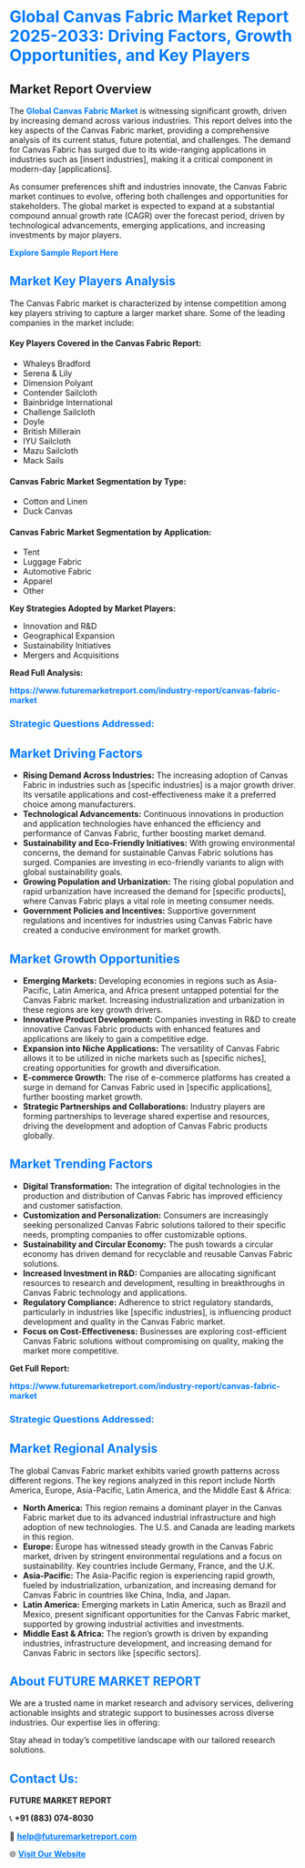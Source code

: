 <h1 style="color: #007BFF;">Global Canvas Fabric Market Report 2025-2033: Driving Factors, Growth Opportunities, and Key Players</h1>

<section id="overview">
<h2>Market Report Overview</h2>
<p>The <a href="https://www.futuremarketreport.com/industry-report/canvas-fabric-market" style="color: #007BFF; text-decoration: none;"><strong>Global Canvas Fabric Market</strong></a> is witnessing significant growth, driven by increasing demand across various industries. This report delves into the key aspects of the Canvas Fabric market, providing a comprehensive analysis of its current status, future potential, and challenges. The demand for Canvas Fabric has surged due to its wide-ranging applications in industries such as [insert industries], making it a critical component in modern-day [applications].</p>
<p>As consumer preferences shift and industries innovate, the Canvas Fabric market continues to evolve, offering both challenges and opportunities for stakeholders. The global market is expected to expand at a substantial compound annual growth rate (CAGR) over the forecast period, driven by technological advancements, emerging applications, and increasing investments by major players.</p>
</section>

<section id="overview">
<p><a href="https://www.futuremarketreport.com/request-sample/reportId=58669" style="color: #007BFF; text-decoration: none;"><strong>Explore Sample Report Here</strong></a></p>
</section>

<section id="key-players">
<h2 style="color: #007BFF;">Market Key Players Analysis</h2>
<p>The Canvas Fabric market is characterized by intense competition among key players striving to capture a larger market share. Some of the leading companies in the market include:</p>
<h4>Key Players Covered in the Canvas Fabric Report:</h4>
<ul><li>Whaleys Bradford</li><li>Serena &amp; Lily</li><li>Dimension Polyant</li><li>Contender Sailcloth</li><li>Bainbridge International</li><li>Challenge Sailcloth</li><li>Doyle</li><li>British Millerain</li><li>IYU Sailcloth</li><li>Mazu Sailcloth</li><li>Mack Sails</li></ul>
<h4>Canvas Fabric Market Segmentation by Type:</h4>
<ul><li>Cotton and Linen</li><li>Duck Canvas</li></ul>

<h4>Canvas Fabric Market Segmentation by Application:</h4>
<ul><li>Tent</li><li>Luggage Fabric</li><li>Automotive Fabric</li><li>Apparel</li><li>Other</li></ul>
<p><strong>Key Strategies Adopted by Market Players:</strong></p>
<ul>
<li>Innovation and R&D</li>
<li>Geographical Expansion</li>
<li>Sustainability Initiatives</li>
<li>Mergers and Acquisitions</li>
</ul>
</section>

<section>
<p><strong>Read Full Analysis: </strong></p><a href="https://www.futuremarketreport.com/industry-report/canvas-fabric-market" style="color: #007BFF; text-decoration: none;"><strong>https://www.futuremarketreport.com/industry-report/canvas-fabric-market</strong></a>
<h3 style="color: #007BFF;">Strategic Questions Addressed:</h3>
</section>

<section id="driving-factors">
<h2 style="color: #007BFF;">Market Driving Factors</h2>
<ul>
<li><strong>Rising Demand Across Industries:</strong> The increasing adoption of Canvas Fabric in industries such as [specific industries] is a major growth driver. Its versatile applications and cost-effectiveness make it a preferred choice among manufacturers.</li>
<li><strong>Technological Advancements:</strong> Continuous innovations in production and application technologies have enhanced the efficiency and performance of Canvas Fabric, further boosting market demand.</li>
<li><strong>Sustainability and Eco-Friendly Initiatives:</strong> With growing environmental concerns, the demand for sustainable Canvas Fabric solutions has surged. Companies are investing in eco-friendly variants to align with global sustainability goals.</li>
<li><strong>Growing Population and Urbanization:</strong> The rising global population and rapid urbanization have increased the demand for [specific products], where Canvas Fabric plays a vital role in meeting consumer needs.</li>
<li><strong>Government Policies and Incentives:</strong> Supportive government regulations and incentives for industries using Canvas Fabric have created a conducive environment for market growth.</li>
</ul>
</section>

<section id="growth-opportunities">
<h2 style="color: #007BFF;">Market Growth Opportunities</h2>
<ul>
<li><strong>Emerging Markets:</strong> Developing economies in regions such as Asia-Pacific, Latin America, and Africa present untapped potential for the Canvas Fabric market. Increasing industrialization and urbanization in these regions are key growth drivers.</li>
<li><strong>Innovative Product Development:</strong> Companies investing in R&D to create innovative Canvas Fabric products with enhanced features and applications are likely to gain a competitive edge.</li>
<li><strong>Expansion into Niche Applications:</strong> The versatility of Canvas Fabric allows it to be utilized in niche markets such as [specific niches], creating opportunities for growth and diversification.</li>
<li><strong>E-commerce Growth:</strong> The rise of e-commerce platforms has created a surge in demand for Canvas Fabric used in [specific applications], further boosting market growth.</li>
<li><strong>Strategic Partnerships and Collaborations:</strong> Industry players are forming partnerships to leverage shared expertise and resources, driving the development and adoption of Canvas Fabric products globally.</li>
</ul>
</section>

<section id="trending-factors">
<h2 style="color: #007BFF;">Market Trending Factors</h2>
<ul>
<li><strong>Digital Transformation:</strong> The integration of digital technologies in the production and distribution of Canvas Fabric has improved efficiency and customer satisfaction.</li>
<li><strong>Customization and Personalization:</strong> Consumers are increasingly seeking personalized Canvas Fabric solutions tailored to their specific needs, prompting companies to offer customizable options.</li>
<li><strong>Sustainability and Circular Economy:</strong> The push towards a circular economy has driven demand for recyclable and reusable Canvas Fabric solutions.</li>
<li><strong>Increased Investment in R&D:</strong> Companies are allocating significant resources to research and development, resulting in breakthroughs in Canvas Fabric technology and applications.</li>
<li><strong>Regulatory Compliance:</strong> Adherence to strict regulatory standards, particularly in industries like [specific industries], is influencing product development and quality in the Canvas Fabric market.</li>
<li><strong>Focus on Cost-Effectiveness:</strong> Businesses are exploring cost-efficient Canvas Fabric solutions without compromising on quality, making the market more competitive.</li>
</ul>
</section>

<section>
<p><strong>Get Full Report: </strong></p><a href="https://www.futuremarketreport.com/industry-report/canvas-fabric-market" style="color: #007BFF; text-decoration: none;"><strong>https://www.futuremarketreport.com/industry-report/canvas-fabric-market</strong></a>
<h3 style="color: #007BFF;">Strategic Questions Addressed:</h3>
</section>


<section id="regional-analysis">
<h2 style="color: #007BFF;">Market Regional Analysis</h2>
<p>The global Canvas Fabric market exhibits varied growth patterns across different regions. The key regions analyzed in this report include North America, Europe, Asia-Pacific, Latin America, and the Middle East & Africa:</p>
<ul>
<li><strong>North America:</strong> This region remains a dominant player in the Canvas Fabric market due to its advanced industrial infrastructure and high adoption of new technologies. The U.S. and Canada are leading markets in this region.</li>
<li><strong>Europe:</strong> Europe has witnessed steady growth in the Canvas Fabric market, driven by stringent environmental regulations and a focus on sustainability. Key countries include Germany, France, and the U.K.</li>
<li><strong>Asia-Pacific:</strong> The Asia-Pacific region is experiencing rapid growth, fueled by industrialization, urbanization, and increasing demand for Canvas Fabric in countries like China, India, and Japan.</li>
<li><strong>Latin America:</strong> Emerging markets in Latin America, such as Brazil and Mexico, present significant opportunities for the Canvas Fabric market, supported by growing industrial activities and investments.</li>
<li><strong>Middle East & Africa:</strong> The region’s growth is driven by expanding industries, infrastructure development, and increasing demand for Canvas Fabric in sectors like [specific sectors].</li>
</ul>
</section>

<footer>
<h2 style="color: #007BFF;">About FUTURE MARKET REPORT</h2>
<p>We are a trusted name in market research and advisory services, delivering actionable insights and strategic support to businesses across diverse industries. Our expertise lies in offering:</p>

<p>Stay ahead in today’s competitive landscape with our tailored research solutions.</p>

<h2 style="color: #007BFF;">Contact Us:</h2>
<p><strong>FUTURE MARKET REPORT</strong></p>
<p>📞 <strong>+91 (883) 074-8030</strong></p>
<p>📧 <strong><a href="mailto:help@futuremarketreport.com" style="color: #007BFF;">help@futuremarketreport.com</a></strong></p>
<p>🌐 <strong><a href="https://www.futuremarketreport.com/" style="color: #007BFF;">Visit Our Website</a></strong></p>
</footer>